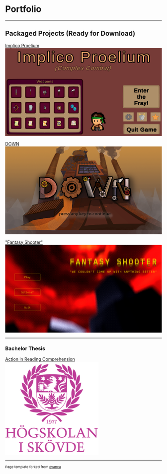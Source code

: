 # Portfolio

---
## Packaged Projects (Ready for Download)
[Implico Proelium](/games/implico_proelium) <br>
<img src="games/images/IP_2.png?raw=true"/>
<br>

[DOWN](/games/down)<br>
<img src="games/images/DOWN_1.png?raw=true"/>
<br>

["Fantasy Shooter"](/games/fantasy_shooter)<br>
<img src="games/images/FS_1.png?raw=true"/>
<br>

<!--
    [Dual Operations](/games/dual_operations)
    <img src="images/DO_1.png?raw=true"/>
-->

<!--
    ---
    ## Living Projects (Work in Progress)
    [Tales of Tests](/p10) <br>

    ---
    ### Algorithm Tests
    A project containing small generic console solutions I've handled in my free time <br>
    [Click here to download](https://drive.google.com/file/d/1AAiH4BnhP6MvRvFwzGZWxhAqMwQgM2ch/view?usp=sharing)
-->

---
### Bachelor Thesis
[Action in Reading Comprehension](/thesis)<br>
<img src="images/HiS.png?raw=true"/>

---
<p style="font-size:11px">Page template forked from <a href="https://github.com/evanca/quick-portfolio">evanca</a></p>
<!-- Remove above link if you don't want to attibute -->
